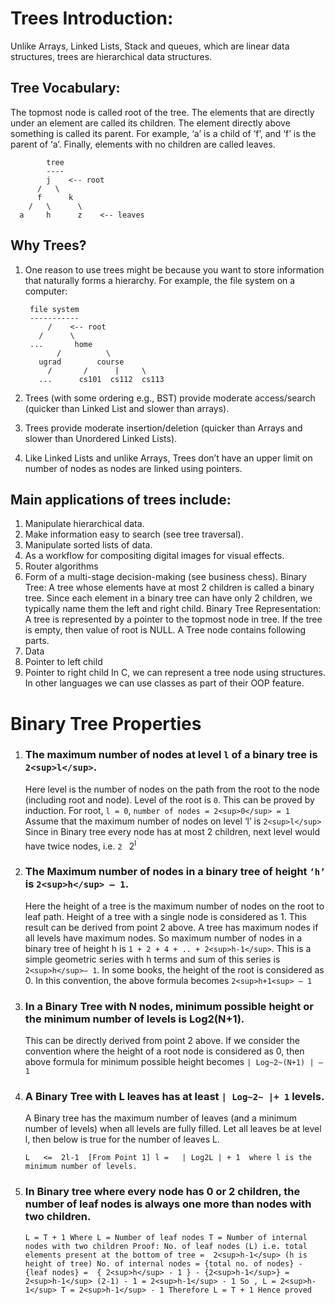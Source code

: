 # Trees Introduction: 
  Unlike Arrays, Linked Lists, Stack and queues, which are linear data structures, trees are hierarchical data structures.
## Tree Vocabulary: 
  The topmost node is called root of the tree. The elements that are directly under an element are called its children. The element directly above something is called its parent. For example, ‘a’ is a child of ‘f’, and ‘f’ is the parent of ‘a’. Finally, elements with no children are called leaves. 

            tree
            ----
            j    <-- root
          /   \
          f      k  
        /   \      \
      a     h      z    <-- leaves

## Why Trees? 
1. One reason to use trees might be because you want to store information that naturally forms a hierarchy. For example, the file system on a computer: 

        file system
        -----------
            /    <-- root
          /      \
        ...       home
              /          \
          ugrad        course
            /       /      |     \
          ...      cs101  cs112  cs113

2. Trees (with some ordering e.g., BST) provide moderate access/search (quicker than Linked List and slower than arrays). 
3. Trees provide moderate insertion/deletion (quicker than Arrays and slower than Unordered Linked Lists). 
4. Like Linked Lists and unlike Arrays, Trees don’t have an upper limit on number of nodes as nodes are linked using pointers.

## Main applications of trees include: 
1. Manipulate hierarchical data. 
2. Make information easy to search (see tree traversal). 
3. Manipulate sorted lists of data. 
4. As a workflow for compositing digital images for visual effects. 
5. Router algorithms 
6. Form of a multi-stage decision-making (see business chess). 
Binary Tree: A tree whose elements have at most 2 children is called a binary tree. Since each element in a binary tree can have only 2 children, we typically name them the left and right child. 
Binary Tree Representation: A tree is represented by a pointer to the topmost node in tree. If the tree is empty, then value of root is NULL. 
A Tree node contains following parts. 
1. Data 
2. Pointer to left child 
3. Pointer to right child
In C, we can represent a tree node using structures. In other languages we can use classes as part of their OOP feature.

# Binary Tree Properties

1. ### The maximum number of nodes at level `l` of a binary tree is `2<sup>l</sup>`. 
    Here level is the number of nodes on the path from the root to the node (including root and node). Level of the root is `0`. 
    This can be proved by induction. 
    For root, `l = 0`, `number of nodes = 2<sup>0</sup> = 1` 
    Assume that the maximum number of nodes on level ‘l’ is `2<sup>l</sup>` 
    Since in Binary tree every node has at most 2 children, next level would have twice nodes, i.e. `2 ` 2<sup>l<sup>` 

2. ### The Maximum number of nodes in a binary tree of height `‘h’` is `2<sup>h</sup> – 1`. 
    Here the height of a tree is the maximum number of nodes on the root to leaf path. Height of a tree with a single node is considered as 1. 
    This result can be derived from point 2 above. A tree has maximum nodes if all levels have maximum nodes. So maximum number of nodes in a binary tree of height h is `1 + 2 + 4 + .. + 2<sup>h-1</sup>`. This is a simple geometric series with h terms and sum of this series is `2<sup>h</sup>– 1`. 
    In some books, the height of the root is considered as 0. In this convention, the above formula becomes `2<sup>h+1<sup> – 1` 

3. ### In a Binary Tree with N nodes, minimum possible height or the minimum number of levels is Log2(N+1).
    This can be directly derived from point 2 above. If we consider the convention where the height of a root node is considered as 0, then above formula for minimum possible height becomes `| Log~2~(N+1) | – 1` 

4. ### A Binary Tree with L leaves has at least `| Log~2~ |+ 1`   levels. 
    A Binary tree has the maximum number of leaves (and a minimum number of levels) when all levels are fully filled. Let all leaves be at level l, then below is true for the number of leaves L.

      `L   <=  2l-1  [From Point 1]
      l =   | Log2L | + 1 
      where l is the minimum number of levels.`

5. ### In Binary tree where every node has 0 or 2 children, the number of leaf nodes is always one more than nodes with two children.

      `L = T + 1
      Where L = Number of leaf nodes
      T = Number of internal nodes with two children
      Proof:
      No. of leaf nodes (L) i.e. total elements present at the bottom of tree = 
      2<sup>h-1</sup> (h is height of tree)
      No. of internal nodes = {total no. of nodes} - {leaf nodes} = 
      { 2<sup>h</sup> - 1 } - {2<sup>h-1</sup>} = 2<sup>h-1</sup> (2-1) - 1 = 2<sup>h-1</sup> - 1
      So , L = 2<sup>h-1</sup>
          T = 2<sup>h-1</sup> - 1
      Therefore L = T + 1
      Hence proved`
